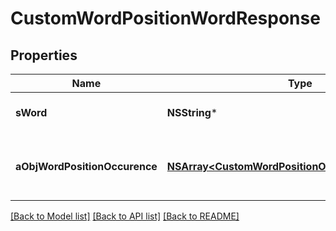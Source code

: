 # CustomWordPositionWordResponse

## Properties
Name | Type | Description | Notes
------------ | ------------- | ------------- | -------------
**sWord** | **NSString*** | The searched word | 
**aObjWordPositionOccurence** | [**NSArray&lt;CustomWordPositionOccurenceResponse&gt;***](CustomWordPositionOccurenceResponse.md) | The found occurences for the seached word | 

[[Back to Model list]](../README.md#documentation-for-models) [[Back to API list]](../README.md#documentation-for-api-endpoints) [[Back to README]](../README.md)


